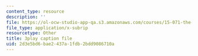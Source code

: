 ```yaml
---
content_type: resource
description: ''
file: https://ol-ocw-studio-app-qa.s3.amazonaws.com/courses/15-071-the-analytics-edge-spring-2017/2d3e5bd6bae2437a1fdb2bdd9086710a_o8Zdk_3wVSo.srt
file_type: application/x-subrip
resourcetype: Other
title: 3play caption file
uid: 2d3e5bd6-bae2-437a-1fdb-2bdd9086710a
---
```


